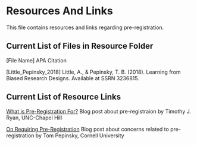 # Resources And Links

This file contains resources and links regarding pre-registration. 


## Current List of Files in Resource Folder

[File Name] APA Citation

[Little_Pepinsky_2018]  Little, A., & Pepinsky, T. B. (2018). Learning from Biased Research Designs. Available at SSRN 3236815.




## Current List of Resource Links 

[What is Pre-Registration For?](https://timryan.web.unc.edu/2021/01/16/what-is-pre-registration-for/) Blog post about pre-registraion by Timothy J. Ryan, UNC-Chapel Hill

[On Requiring Pre-Registration](https://tompepinsky.com/2021/01/16/on-requiring-pre-registration/) Blog post about concerns related to pre-registration by Tom Pepinsky, Cornell University
